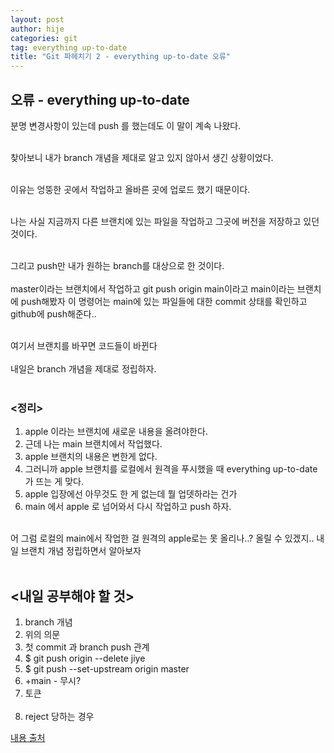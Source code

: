 ```yaml
---
layout: post
author: hije
categories: git
tag: everything up-to-date
title: "Git 파헤치기 2 - everything up-to-date 오류"
---
```

## 오류 - everything up-to-date
분명 변경사항이 있는데 push 를 했는데도 이 말이 계속 나왔다.<br/><br/>

찾아보니 내가 branch 개념을 제대로 알고 있지 않아서 생긴 상황이었다.<br/><br/>

이유는 엉뚱한 곳에서 작업하고 올바른 곳에 업로드 했기 때문이다.<br/><br/>

나는 사실 지금까지 다른 브랜치에 있는 파일을 작업하고
그곳에 버전을 저장하고 있던 것이다.<br/><br/>

그리고 push만 내가 원하는 branch를 대상으로 한 것이다.<br/><br/>
master이라는 브랜치에서 작업하고 git push origin main이라고
main이라는 브랜치에 push해봤자 이 명령어는 main에 있는 파일들에
대한 commit 상태를 확인하고 github에 push해준다..<br/><br/>

여기서 브랜치를 바꾸면 코드들이 바뀐다 <br/><br/>
내일은 branch 개념을 제대로 정립하자.<br/><br/>

### <정리>
1. apple 이라는 브랜치에 새로운 내용을 올려야한다.
2. 근데 나는 main 브랜치에서 작업했다.
3. apple 브랜치의 내용은 변한게 없다.
4. 그러니까 apple 브랜치를 로컬에서 원격을 푸시했을 때 everything up-to-date 가 뜨는 게 맞다.
5. apple 입장에선 아무것도 한 게 없는데 뭘 업뎃하라는 건가
6. main 에서 apple 로 넘어와서 다시 작업하고 push 하자. <br/><br/>

어 그럼 로컬의 main에서 작업한 걸 원격의 apple로는 못 올리나..? 올릴 수 있겠지.. 내일 브랜치 개념 정립하면서 알아보자<br/><br/>

## <내일 공부해야 할 것>
1. branch 개념
2. 위의 의문
3. 첫 commit 과 branch push 관계
4. $ git push origin --delete jiye
5. $ git push --set-upstream origin master
6. +main - 무시?
7. 토큰<br/><br/>
8. reject 당하는 경우

[내용 출처](https://velog.io/@max-sum/GitGithub-not-workingeverything-up-to-date-but)
